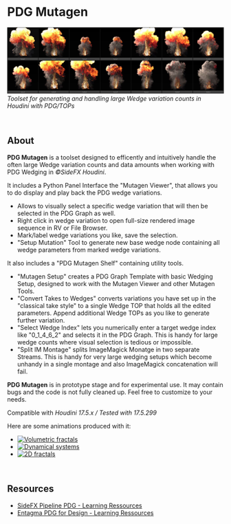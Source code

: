PDG Mutagen
==========================
![PDG Mutagen banner image](img/mutagen_cover.png)
*Toolset for generating and handling large Wedge variation counts in Houdini with PDG/TOPs*

<br>

## About
**PDG Mutagen** is a toolset designed to efficently and intuitively handle the often large Wedge variation counts and data amounts when working with PDG Wedging in *©SideFX Houdini*.

It includes a Python Panel Interface the "Mutagen Viewer", that allows you to do display and play back the PDG wedge variations.
* Allows to visually select a specific wedge variation that will then be selected in the PDG Graph as well.
* Right click in wedge variation to open full-size rendered image sequence in RV or File Browser.
* Mark/label wedge variations you like, save the selection.
* "Setup Mutation" Tool to generate new base wedge node containing all wedge parameters from marked wedge variations.


It also includes a "PDG Mutagen Shelf" containing utility tools.
* "Mutagen Setup" creates a PDG Graph Template with basic Wedging Setup, designed to work with the Mutagen Viewer and other Mutagen Tools.
* "Convert Takes to Wedges" converts variations you have set up in the "classical take style" to a single Wedge TOP that holds all the edited parameters. Append additional Wedge TOPs as you like to generate further variation.
* "Select Wedge Index" lets you numerically enter a target wedge index like "0_1_4_6_2" and selects it in the PDG Graph. This is handy for large wedge counts where visual selection is tedious or impossible.
* "Split IM Montage" splits ImageMagick Monatge in two separate Streams. This is handy for very large wedging setups which become unhandy in a single montage and also ImageMagick concatenation will fail.



**PDG Mutagen** is in prototype stage and for experimental use. It may contain bugs and the code is not fully cleaned up. Feel free to customize to your needs.

Compatible with *Houdini 17.5.x / Tested with 17.5.299*




Here are some animations produced with it:

* [![Volumetric fractals](img/volumes.jpg)](https://www.youtube.com/watch?v=E8n6chN2Txw)
* [![Dynamical systems](img/particles.jpg)](https://www.youtube.com/watch?v=_gdApm_QPjs)
* [![2D fractals](img/2d.jpg)](https://www.youtube.com/watch?v=__8gaEv5GAs)



<br>

## Resources
* [SideFX Pipeline PDG  - Learning Ressources](https://www.sidefx.com/learn/pipeline-pdg/)
* [Entagma PDG for Design - Learning Ressources](https://www.sidefx.com/learn/collections/pdg-for-design/)

<br>